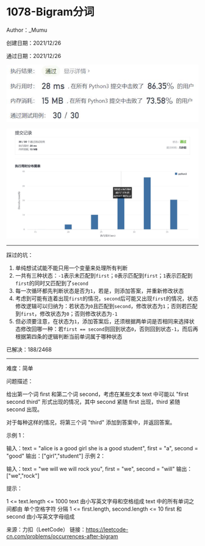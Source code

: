 # 1078-Bigram分词

Author：_Mumu

创建日期：2021/12/26

通过日期：2021/12/26

![](./通过截图2.jpg)

![](./通过截图1.jpg)

*****

踩过的坑：

1. 单纯想试试能不能只用一个变量来处理所有判断
2. 一共有三种状态：`-1`表示未匹配到`first`；`0`表示匹配到`first`；`1`表示匹配到`first`的同时又匹配到了`second`
3. 每一次循环都先判断状态是否为`1`，若是，则添加答案，并重新修改状态
4. 考虑到可能有连着出现`first`的情况，`second`后可能又出现`first`的情况，状态修改逻辑可以归纳为：若状态为`0`且匹配到`second`，修改状态为`1`；否则若匹配到`first`，修改状态为`0`；否则修改状态为`-1`
5. 但必须要注意，在状态为`1`，添加答案后，还须根据两单词是否相同来选择状态修改回哪一种：若`first == second`则回到状态`0`，否则回到状态`-1`，而后再根据第四条的逻辑判断当前单词属于哪种状态

已解决：188/2468

*****

难度：简单

问题描述：

给出第一个词 first 和第二个词 second，考虑在某些文本 text 中可能以 "first second third" 形式出现的情况，其中 second 紧随 first 出现，third 紧随 second 出现。

对于每种这样的情况，将第三个词 "third" 添加到答案中，并返回答案。

 

示例 1：

输入：text = "alice is a good girl she is a good student", first = "a", second = "good"
输出：["girl","student"]
示例 2：

输入：text = "we will we will rock you", first = "we", second = "will"
输出：["we","rock"]


提示：

1 <= text.length <= 1000
text 由小写英文字母和空格组成
text 中的所有单词之间都由 单个空格字符 分隔
1 <= first.length, second.length <= 10
first 和 second 由小写英文字母组成

来源：力扣（LeetCode）
链接：https://leetcode-cn.com/problems/occurrences-after-bigram
